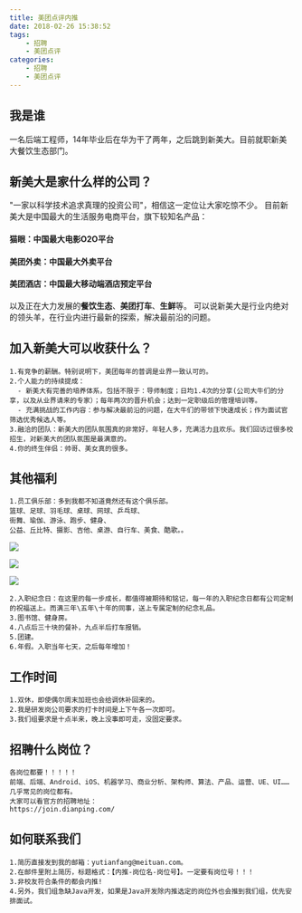```yaml
---
title: 美团点评内推
date: 2018-02-26 15:38:52
tags: 
    - 招聘
    - 美团点评
categories:
    - 招聘
    - 美团点评
---
```

## 我是谁
一名后端工程师，14年毕业后在华为干了两年，之后跳到新美大。目前就职新美大餐饮生态部门。
## 新美大是家什么样的公司？
"一家以科学技术追求真理的投资公司"，相信这一定位让大家吃惊不少。
目前新美大是中国最大的生活服务电商平台，旗下较知名产品：
#### 猫眼：中国最大电影O2O平台
#### 美团外卖：中国最大外卖平台
#### 美团酒店：中国最大移动端酒店预定平台
以及正在大力发展的**餐饮生态**、**美团打车**、**生鲜**等。
可以说新美大是行业内绝对的领头羊，在行业内进行最新的探索，解决最前沿的问题。

<!-- more -->

## 加入新美大可以收获什么？
	1.有竞争的薪酬。特别说明下，美团每年的普调是业界一致认可的。
	2.个人能力的持续提成：
	  - 新美大有完善的培养体系，包括不限于：导师制度；日均1.4次的分享(公司大牛们的分享，以及从业界请来的专家）；每年两次的晋升机会；达到一定职级后的管理培训等。
	  - 充满挑战的工作内容：参与解决最前沿的问题，在大牛们的带领下快速成长；作为面试官筛选优秀候选人等。
	3.融洽的团队：新美大的团队氛围真的非常好，年轻人多，充满活力且欢乐。我们回访过很多校招生，对新美大的团队氛围是最满意的。
	4.你的终生伴侣：帅哥、美女真的很多。
	
## 其他福利
    1.员工俱乐部：多到我都不知道竟然还有这个俱乐部。
    篮球、足球、羽毛球、桌球、网球、乒乓球、
    街舞、瑜伽、游泳、跑步、健身、
    公益、丘比特、摄影、吉他、桌游、自行车、美食、酷歌。。

![](/img/15196314938824.jpg)

![](/img/15196316813074.jpg)

![](/img/15196324202637.jpg)



    2.入职纪念日：在这里的每一步成长，都值得被期待和铭记，每一年的入职纪念日都有公司定制的祝福送上。而满三年\五年\十年的同事，送上专属定制的纪念礼品。
    3.图书馆、健身房。
    4.八点后三十块的餐补，九点半后打车报销。
    5.团建。
    6.年假。入职当年七天，之后每年增加！

## 工作时间
	1.双休，即使偶尔周末加班也会给调休补回来的。
	2.我是研发岗公司要求的打卡时间是上下午各一次即可。
	3.我们组要求是十点半来，晚上没事即可走，没固定要求。
## 招聘什么岗位？
	各岗位都要！！！！！
	前端、后端、Android、iOS、机器学习、商业分析、架构师、算法、产品、运营、UE、UI……几乎常见的岗位都有。
	大家可以看官方的招聘地址：
	https://join.dianping.com/
## 如何联系我们
    1.简历直接发到我的邮箱：yutianfang@meituan.com。
    2.在邮件里附上简历，标题格式：【内推-岗位名-岗位号】。一定要有岗位号！！！
    3.非校友符合条件的都会内推!
    4.另外，我们组急缺Java开发，如果是Java开发除内推选定的岗位外也会推到我们组，优先安排面试。


